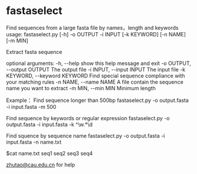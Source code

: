 # fastaselect
Find sequences from a large fasta file by names，length and keywords
usage: fastaselect.py [-h] -o OUTPUT -i INPUT [-k KEYWORD] [-n NAME] [-m MIN]

Extract fasta sequence

optional arguments:
  -h, --help            show this help message and exit
  -o OUTPUT, --output OUTPUT
                        The output file
  -i INPUT, --input INPUT
                        The input file
  -k KEYWORD, --keyword KEYWORD
                        Find special sequence compliance with your matching
                        rules
  -n NAME, --name NAME  A file contain the sequence name you want to extract
  -m MIN, --min MIN     Minimum length

Example：
Find sequence longer than 500bp
fastaselect.py -o output.fasta -i input.fasta -m 500

Find sequence by keywords or regular expression
fastaselect.py -o output.fasta -i input.fasta -k ^\w.*\d

Find squence by sequence name
fastaselect.py -o output.fasta -i input.fasta -n name.txt

$cat name.txt
seq1
seq2
seq3
seq4

zhutao@cau.edu.cn for help
